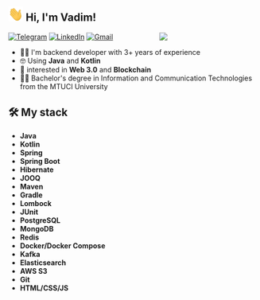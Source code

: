 <h2><img src="https://raw.githubusercontent.com/ABSphreak/ABSphreak/master/gifs/Hi.gif" width="30px"> Hi, I'm Vadim!</h2>

<img align='right' src='https://user-images.githubusercontent.com/5713670/87202985-820dcb80-c2b6-11ea-9f56-7ec461c497c3.gif' width='200"'>

[![Telegram](https://img.shields.io/badge/vadkorn-2CA5E0?style=for-the-badge&logo=telegram&logoColor=white)](https://t.me/vadkorn)
[![LinkedIn](https://img.shields.io/badge/vadkorn-%230077B5.svg?style=for-the-badge&logo=linkedin&logoColor=white)](https://www.linkedin.com/in/vadkorn/)
[![Gmail](https://img.shields.io/badge/vadkorn1@gmail.com-D14836?style=for-the-badge&logo=gmail&logoColor=white)](mailto:vadkorn1@gmail.com)

- :man_technologist: I'm backend developer with 3+ years of experience
- :nerd_face: Using **Java** and **Kotlin**
- :rocket: interested in **Web 3.0** and **Blockchain**
- :man_student: Bachelor's degree in Information and Communication Technologies from the MTUCI University

## :hammer_and_wrench: My stack 
- **Java**
- **Kotlin**
- **Spring**
- **Spring Boot**
- **Hibernate**
- **JOOQ**
- **Maven**
- **Gradle**
- **Lombock**
- **JUnit**
- **PostgreSQL**
- **MongoDB**
- **Redis**
- **Docker/Docker Compose**
- **Kafka**
- **Elasticsearch**
- **AWS S3**
- **Git**
- **HTML/CSS/JS**




<!--
**MekaHuK/MekaHuK** is a ✨ _special_ ✨ repository because its `README.md` (this file) appears on your GitHub profile.

Here are some ideas to get you started:

- 🔭 I’m currently working on ...
- 🌱 I’m currently learning ...
- 👯 I’m looking to collaborate on ...
- 🤔 I’m looking for help with ...
- 💬 Ask me about ...
- 📫 How to reach me: ...
- 😄 Pronouns: ...
- ⚡ Fun fact: ...
-->
